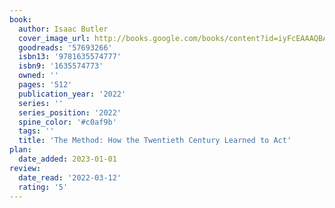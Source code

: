 ```yaml
---
book:
  author: Isaac Butler
  cover_image_url: http://books.google.com/books/content?id=iyFcEAAAQBAJ&printsec=frontcover&img=1&zoom=1&source=gbs_api
  goodreads: '57693266'
  isbn13: '9781635574777'
  isbn9: '1635574773'
  owned: ''
  pages: '512'
  publication_year: '2022'
  series: ''
  series_position: '2022'
  spine_color: '#c0af9b'
  tags: ''
  title: 'The Method: How the Twentieth Century Learned to Act'
plan:
  date_added: 2023-01-01
review:
  date_read: '2022-03-12'
  rating: '5'
---
```

